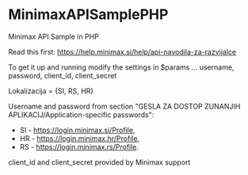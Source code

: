 # MinimaxAPISamplePHP

Minimax API Sample in PHP

Read this first: https://help.minimax.si/help/api-navodila-za-razvijalce

To get it up and running modify the settings in $params ... username, password, client_id, client_secret

Lokalizacija = {SI, RS, HR}

Username and password from section "GESLA ZA DOSTOP ZUNANJIH APLIKACIJ/Application-specific passwords":
* SI - https://login.minimax.si/Profile,
* HR - https://login.minimax.hr/Profile,
* RS - https://login.minimax.rs/Profile.

client_id and client_secret provided by Minimax support
